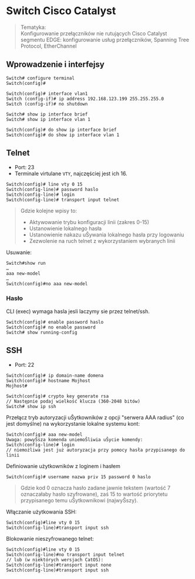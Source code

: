 # Switch Cisco Catalyst

>Tematyka:  
>Konfigurowanie przełączników nie rutujących Cisco Catalyst segmentu EDGE: konfigurowanie usług przełączników, Spanning Tree Protocol, EtherChannel

## Wprowadzenie i interfejsy

```shell
Switch# configure terminal
Switch(config)# 

Switch(config)# interface vlan1
Switch (config-if)# ip address 192.168.123.199 255.255.255.0
Switch (config-if)# no shutdown

Switch# show ip interface brief
Switch# show ip interface vlan 1

Switch(config)# do show ip interface brief
Switch(config)# do show ip interface vlan 1
```

## Telnet

- Port: 23
- Terminale virtulane `VTY`, najczęściej jest ich 16.

```shell
Switch(config)# line vty 0 15
Switch(config-line)# password haslo
Switch(config-line)# login
Switch(config-line)# transport input telnet
```
> Gdzie kolejne wpisy to:
> - Aktywowanie trybu konfiguracji linii (zakres 0-15)
> - Ustanowienie lokalnego hasła
> - Ustanowienie nakazu uŜywania lokalnego hasła przy logowaniu
> - Zezwolenie na ruch telnet z wykorzystaniem wybranych linii

Usuwanie:

```shell
Switch#show run
…
aaa new-model
…
Switch(config)#no aaa new-model
```

### Hasło

CLI (exec) wymaga hasla jesli laczymy sie przez telnet/ssh.

```shell
Switch(config)# enable password haslo
Switch(config)# no enable password
Switch# show running-config
```

## SSH

- Port: 22

```shell
Switch(config)# ip domain-name domena
Switch(config)# hostname Mojhost
Mojhost#

Switch(config)# crypto key generate rsa
// Następnie podaj wielkość klucza (360-2048 bitów)
Switch# show ip ssh
```

Przełącz tryb autoryzacji uŜytkowników z opcji "serwera AAA radius" (co jest
domyślne) na wykorzystanie lokalne systemu kont:

```shell
Switch(config)# aaa new-model
Uwaga: powyŜsza komenda uniemoŜliwia uŜycie komendy:
Switch(config-line)# login
// niemożliwa jest już autoryzacja przy pomocy hasła przypisanego do linii
```

Definiowanie użytkowników z loginem i hasłem
```shell
Switch(config)# username nazwa priv 15 password 0 haslo
```
> Gdzie kod 0 oznacza hasło zadane jawnie tekstem (wartość 7 oznaczałaby hasło szyfrowane), zaś 15 to wartość priorytetu przypisanego temu uŜytkownikowi (najwyŜszy).

Włączanie użytkowania SSH:

```shell
Switch(config)#line vty 0 15
Switch(config-line)#transport input ssh
```
Blokowanie nieszyfrowanego telnet:

```shell
Switch(config)#line vty 0 15
Switch(config-line)#no transport input telnet
// lub (w niektórych wersjach CatOS):
Switch(config-line)#transport input none
Switch(config-line)#transport input ssh
```
